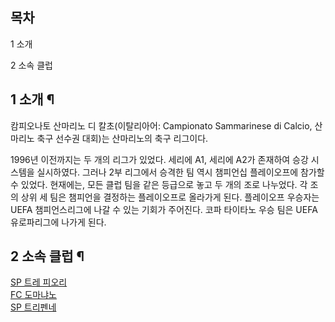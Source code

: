 ## 목차

    

1 소개

2 소속 클럽

## 1 소개 ¶

캄피오나토 산마리노 디 칼초(이탈리아어: Campionato Sammarinese di Calcio, 산마리노 축구 선수권 대회)는
산마리노의 축구 리그이다.  

  

1996년 이전까지는 두 개의 리그가 있었다. 세리에 A1, 세리에 A2가 존재하여 승강 시스템을 실시하였다. 그러나 2부 리그에서 승격한
팀 역시 챔피언십 플레이오프에 참가할 수 있었다. 현재에는, 모든 클럽 팀을 같은 등급으로 놓고 두 개의 조로 나누었다. 각 조의 상위 세
팀은 챔피언을 결정하는 플레이오프로 올라가게 된다. 플레이오프 우승자는 UEFA 챔피언스리그에 나갈 수 있는 기회가 주어진다. 코파 타이타노
우승 팀은 UEFA 유로파리그에 나가게 된다.  

## 2 소속 클럽 ¶

  

[SP 트레 피오리](SP%20%ED%8A%B8%EB%A0%88%20%ED%94%BC%EC%98%A4%EB%A6%AC.md)  
[FC 도마냐노](FC%20%EB%8F%84%EB%A7%88%EB%83%90%EB%85%B8.md)  
[SP 트리펜네](SP%20%ED%8A%B8%EB%A6%AC%ED%8E%9C%EB%84%A4.md)

